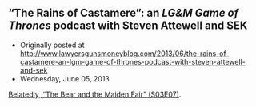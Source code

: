 ## “The Rains of Castamere”: an <em>LG&amp;M Game of Thrones</em> podcast with Steven Attewell and SEK

 * Originally posted at http://www.lawyersgunsmoneyblog.com/2013/06/the-rains-of-castamere-an-lgm-game-of-thrones-podcast-with-steven-attewell-and-sek
 * Wednesday, June 05, 2013

[Belatedly, “The Bear and the Maiden Fair” (S03E07)](http://lawyersgunsmon.wpengine.com/2013/06/the-bear-and-the-maiden-fair-an-lgm-game-of-thrones-podcast-featuring-sek-and-steven-attewell).